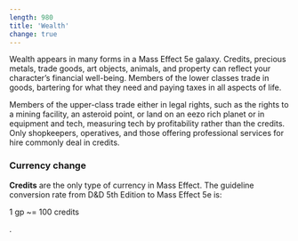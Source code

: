 ```yaml
---
length: 980
title: 'Wealth'
change: true
---
```


Wealth appears in many forms in a Mass Effect 5e galaxy. Credits, precious metals, trade goods, art objects, animals, and
property can reflect your character’s financial well-being. Members of the lower classes trade in goods, bartering for
what they need and paying taxes in all aspects of life.

Members of the upper-class trade either in legal rights, such as the rights to a mining facility, an asteroid point, or
land on an eezo rich planet or in equipment and tech, measuring tech by profitability rather than the credits. Only
shopkeepers, operatives, and those offering professional services for hire commonly deal in credits.

### Currency <v-chip color="orange accent-2" text-color="black" class="v-chip--x-small">change</v-chip>
__Credits__ are the only type of currency in Mass Effect. The guideline conversion rate from D&D 5th Edition to Mass
Effect 5e is:

<p class="headline">1 gp ~= 100 credits</p>.

<source-reference pages="43" source="basic"></source-reference>
